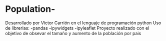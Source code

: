 # Population-
Desarrollado por Víctor Carrión en el lenguaje de programación  python
Uso de librerias: 
-pandas
-ipywidgets
-ipyleaflet 
Proyecto realizado con el objetivo de obsevar el tamaño y aumento de la población por pais
